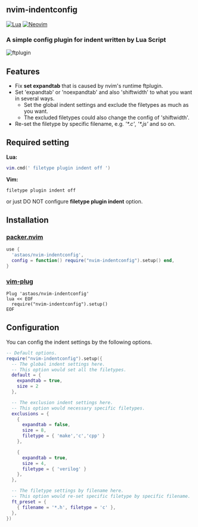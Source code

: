 ## nvim-indentconfig

[![Lua](https://img.shields.io/badge/Lua-blue.svg?style=for-the-badge&logo=lua)](http://www.lua.org)
[![Neovim](https://img.shields.io/badge/Neovim-green.svg?style=for-the-badge&logo=neovim)](https://neovim.io)

### A simple config plugin for indent written by Lua Script

![ftplugin](https://user-images.githubusercontent.com/75081360/201606692-648c8dae-913e-4dcc-b1dd-fa7b0c0d4e10.png)

## Features

- Fix **set expandtab** that is caused by nvim's runtime ftplugin.
- Set 'expandtab' or 'noexpandtab' and also 'shiftwidth' to what you want in several ways.
  - Set the global indent settings and exclude the filetypes as much as you want.
  - The excluded filetypes could also change the config of 'shiftwidth'.
- Re-set the filetype by specific filename, e.g. *'\*.c'*, *'\*.js'* and so on.

## Required setting

**Lua:**

```lua
vim.cmd(' filetype plugin indent off ')
```

**Vim:**

```vim
filetype plugin indent off
```

or just DO NOT configure **filetype plugin indent** option.

## Installation

### [packer.nvim](https://github.com/wbthomason/packer.nvim)

```lua
use {
  'astaos/nvim-indentconfig',
  config = function() require("nvim-indentconfig").setup() end,
}
```

### [vim-plug](https://github.com/junegunn/vim-plug)

```vim
Plug 'astaos/nvim-indentconfig'
lua << EOF
  require("nvim-indentconfig").setup()
EOF
```

## Configuration

You can config the indent settings by the following options.

```lua
-- Default options.
require("nvim-indentconfig").setup({
  -- The global indent settings here.
  -- This option would set all the filetypes.
  default = {
    expandtab = true,
    size = 2
  },

  -- The exclusion indent settings here.
  -- This option would necessary specific filetypes.
  exclusions = {
    {
      expandtab = false,
      size = 8,
      filetype = { 'make','c','cpp' }
    },

    {
      expandtab = true,
      size = 4,
      filetype = { 'verilog' }
    },
  },

  -- The filetype settings by filename here.
  -- This option would re-set specific filetype by specific filename.
  ft_preset = {
    { filename = '*.h', filetype = 'c' },
  },
})
```
